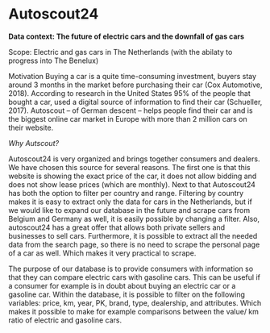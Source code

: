 # Autoscout24

**Data context: The future of electric cars and the downfall of gas cars**

Scope: Electric and gas cars in The Netherlands (with the abilaty to progress into The Benelux)

Motivation
Buying a car is a quite time-consuming investment, buyers stay around 3 months in the market before purchasing their car (Cox Automotive, 2018). According to research in the United States 95% of the people that bought a car, used a digital source of information to find their car (Schueller, 2017). Autoscout – of German descent –  helps people find their car and is the biggest online car market in Europe with more than 2 million cars on their website.

_Why Autscout?_

Autoscout24 is very organized and brings together consumers and dealers. We have chosen this source for several reasons. The first one is that this website is showing the exact price of the car, it does not allow bidding and does not show lease prices (which are monthly). Next to that Autoscout24 has both the option to filter per country and range. Filtering by country makes it is easy to extract only the data for cars in the Netherlands, but if we would like to expand our database in the future and scrape cars from Belgium and Germany as well, it is easily possible by changing a filter. Also, autoscout24 has a great offer that allows both private sellers and businesses to sell cars. Furthermore, it is possible to extract all the needed data from the search page, so there is no need to scrape the personal page of a car as well. Which makes it very practical to scrape. 

The purpose of our database is to provide consumers with information so that they can compare electric cars with gasoline cars. This can be useful if a consumer for example is in doubt about buying an electric car or a gasoline car. Within the database, it is possible to filter on the following variables: price, km, year, PK, brand, type, dealership, and attributes. Which makes it possible to make for example comparisons between the value/ km ratio of electric and gasoline cars.  
